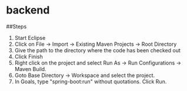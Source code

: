 # backend
##Steps
1. Start Eclipse
2. Click on File -> Import -> Existing Maven Projects -> Root Directory
3. Give the path to the directory where the code has been checked out
4. Click Finish
5. Right click on the project and select Run As -> Run Configurations -> Maven Build.
6. Goto Base Directory -> Workspace and select the project.
7. In Goals, type "spring-boot:run" without quotations. Click Run.
